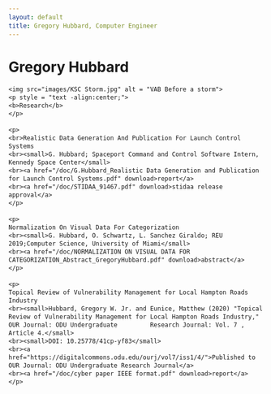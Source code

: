 ```yaml
---
layout: default
title: Gregory Hubbard, Computer Engineer
---
```

<div class="blurb">
	<h1>Gregory Hubbard</h1>
	<p>
	</p>
	
	<img src="images/KSC Storm.jpg" alt = "VAB Before a storm">
	<p style = "text -align:center;">
	<b>Research</b>
	</p>
		
	<p>
	<br>Realistic Data Generation And Publication For Launch Control Systems
	<br><small>G. Hubbard; Spaceport Command and Control Software Intern, Kennedy Space Center</small>
	<br><a href="/doc/G.Hubbard_Realistic Data Generation and Publication for Launch Control Systems.pdf" download>report</a>
	<br><a href="/doc/STIDAA_91467.pdf" download>stidaa release approval</a>
	</p>	
	
	<p>
	Normalization On Visual Data For Categorization
	<br><small>G. Hubbard, O. Schwartz, L. Sanchez Giraldo; REU 2019;Computer Science, University of Miami</small>
	<br><a href="/doc/NORMALIZATION ON VISUAL DATA FOR CATEGORIZATION_Abstract_GregoryHubbard.pdf" download>abstract</a>
	</p>
	
	<p>
	Topical Review of Vulnerability Management for Local Hampton Roads Industry
	<br><small>Hubbard, Gregory W. Jr. and Eunice, Matthew (2020) "Topical Review of Vulnerability Management for Local Hampton Roads Industry," OUR Journal: ODU Undergraduate 		Research Journal: Vol. 7 , Article 4.</small>
	<br><small>DOI: 10.25778/41cp-yf83</small>
	<br><a href="https://digitalcommons.odu.edu/ourj/vol7/iss1/4/">Published to OUR Journal: ODU Undergraduate Research Journal</a>
	<br><a href="/doc/cyber paper IEEE format.pdf" download>report</a>
	</p>
	


	
</div><!-- /.blurb -->
